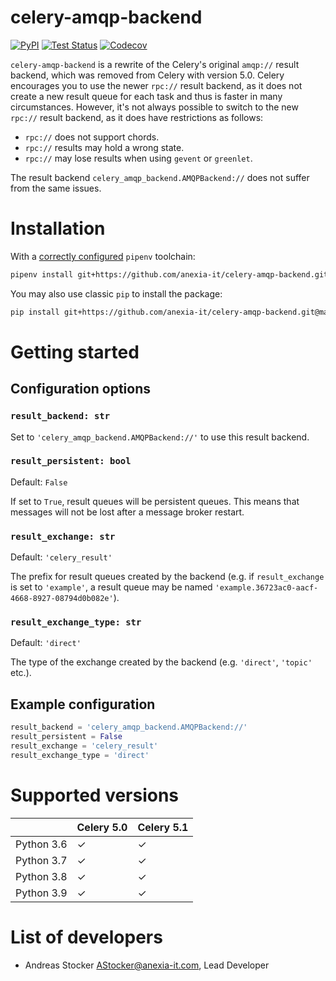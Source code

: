 celery-amqp-backend
===================

[![PyPI](https://badge.fury.io/py/celery-amqp-backend.svg)](https://pypi.org/project/celery-amqp-backend/)
[![Test Status](https://github.com/anexia-it/celery-amqp-backend/actions/workflows/test.yml/badge.svg?branch=main)](https://github.com/anexia-it/celery-amqp-backend/actions/workflows/test.yml)
[![Codecov](https://codecov.io/gh/anexia-it/celery-amqp-backend/branch/main/graph/badge.svg)](https://codecov.io/gh/anexia-it/celery-amqp-backend)

`celery-amqp-backend` is a rewrite of the Celery's original `amqp://` result backend, which was removed from Celery
with version 5.0. Celery encourages you to use the newer `rpc://` result backend, as it does not create a new
result queue for each task and thus is faster in many circumstances. However, it's not always possible to switch
to the new `rpc://` result backend, as it does have restrictions as follows:
 - `rpc://` does not support chords.
 - `rpc://` results may hold a wrong state.
 - `rpc://` may lose results when using `gevent` or `greenlet`.

The result backend `celery_amqp_backend.AMQPBackend://` does not suffer from the same issues.

# Installation

With a [correctly configured](https://pipenv.pypa.io/en/latest/basics/#basic-usage-of-pipenv) `pipenv` toolchain:

```sh
pipenv install git+https://github.com/anexia-it/celery-amqp-backend.git@main
```

You may also use classic `pip` to install the package:

```sh
pip install git+https://github.com/anexia-it/celery-amqp-backend.git@main
```

# Getting started

## Configuration options

### `result_backend: str`

Set to `'celery_amqp_backend.AMQPBackend://'` to use this result backend.

### `result_persistent: bool`

Default: `False`

If set to `True`, result queues will be persistent queues. This means that messages will not be lost after a
message broker restart.

### `result_exchange: str`

Default: `'celery_result'`

The prefix for result queues created by the backend (e.g. if `result_exchange` is set to `'example'`, a result
queue may be named `'example.36723ac0-aacf-4668-8927-08794d0b082e'`).

### `result_exchange_type: str`

Default: `'direct'`

The type of the exchange created by the backend (e.g. `'direct'`, `'topic'` etc.).

## Example configuration

```python
result_backend = 'celery_amqp_backend.AMQPBackend://'
result_persistent = False
result_exchange = 'celery_result'
result_exchange_type = 'direct'
```

# Supported versions

|            | Celery 5.0 | Celery 5.1 |
|------------|------------|------------|
| Python 3.6 | ✓          | ✓          |
| Python 3.7 | ✓          | ✓          |
| Python 3.8 | ✓          | ✓          |
| Python 3.9 | ✓          | ✓          |

# List of developers

* Andreas Stocker <AStocker@anexia-it.com>, Lead Developer
